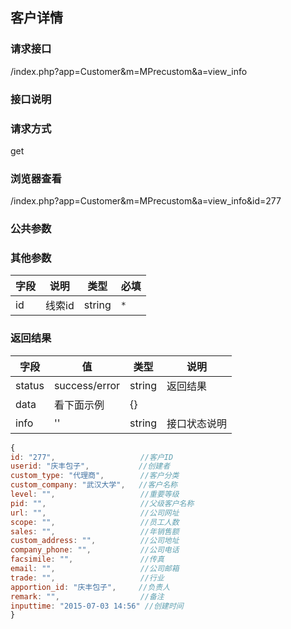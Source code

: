 ## 客户详情
### **请求接口**
/index.php?app=Customer&m=MPrecustom&a=view_info

### **接口说明**

### **请求方式**
get

### **浏览器查看**
/index.php?app=Customer&m=MPrecustom&a=view_info&id=277

### **公共参数** 

### **其他参数**
|字段       |说明            |类型    |必填           |
| --------- |--------      |--------|--------       |
|id     |线索id | string | `*`         |


### **返回结果**
|字段       |值             |类型    |说明           |
| --------- |--------      |--------|--------       |
|status     |success/error |string |返回结果         |
|data       |看下面示例 | {} ||
|info       | '' | string | 接口状态说明  |

``` javascript
{
id: "277",                   //客户ID
userid: "庆丰包子",           //创建者
custom_type: "代理商",        //客户分类 
custom_company: "武汉大学",   //客户名称
level: "",                   //重要等级
pid: "",                     //父级客户名称
url: "",                     //公司网址
scope: "",                   //员工人数
sales: "",                   //年销售额
custom_address: "",          //公司地址  
company_phone: "",           //公司电话 
facsimile: "",               //传真
email: "",                   //公司邮箱 
trade: "",                   //行业
apportion_id: "庆丰包子",     //负责人
remark: "",                  //备注 
inputtime: "2015-07-03 14:56" //创建时间
}